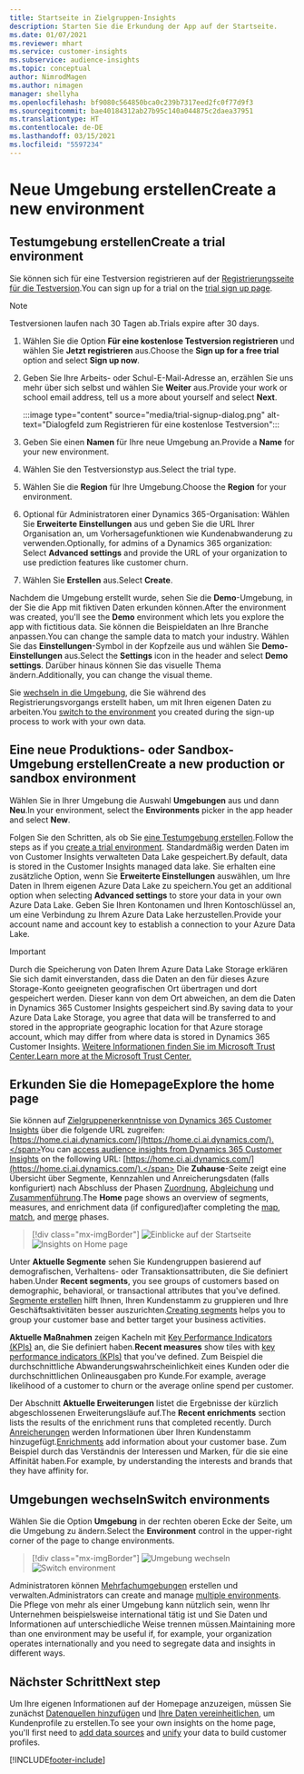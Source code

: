 ```yaml
---
title: Startseite in Zielgruppen-Insights
description: Starten Sie die Erkundung der App auf der Startseite.
ms.date: 01/07/2021
ms.reviewer: mhart
ms.service: customer-insights
ms.subservice: audience-insights
ms.topic: conceptual
author: NimrodMagen
ms.author: nimagen
manager: shellyha
ms.openlocfilehash: bf9080c564850bca0c239b7317eed2fc0f77d9f3
ms.sourcegitcommit: bae40184312ab27b95c140a044875c2daea37951
ms.translationtype: HT
ms.contentlocale: de-DE
ms.lasthandoff: 03/15/2021
ms.locfileid: "5597234"
---
```

# <a name="create-a-new-environment"></a><span data-ttu-id="4f90b-103">Neue Umgebung erstellen</span><span class="sxs-lookup"><span data-stu-id="4f90b-103">Create a new environment</span></span>

## <a name="create-a-trial-environment"></a><span data-ttu-id="4f90b-104">Testumgebung erstellen</span><span class="sxs-lookup"><span data-stu-id="4f90b-104">Create a trial environment</span></span>

<span data-ttu-id="4f90b-105">Sie können sich für eine Testversion registrieren auf der [Registrierungsseite für die Testversion](https://dynamics.microsoft.com/get-started/free-trial/?appname=customerinsights).</span><span class="sxs-lookup"><span data-stu-id="4f90b-105">You can sign up for a trial on the [trial sign up page](https://dynamics.microsoft.com/get-started/free-trial/?appname=customerinsights).</span></span> 

> [!NOTE]
> <span data-ttu-id="4f90b-106">Testversionen laufen nach 30 Tagen ab.</span><span class="sxs-lookup"><span data-stu-id="4f90b-106">Trials expire after 30 days.</span></span>

1. <span data-ttu-id="4f90b-107">Wählen Sie die Option **Für eine kostenlose Testversion registrieren** und wählen Sie **Jetzt registrieren** aus.</span><span class="sxs-lookup"><span data-stu-id="4f90b-107">Choose the **Sign up for a free trial** option and select **Sign up now**.</span></span>

1. <span data-ttu-id="4f90b-108">Geben Sie Ihre Arbeits- oder Schul-E-Mail-Adresse an, erzählen Sie uns mehr über sich selbst und wählen Sie **Weiter** aus.</span><span class="sxs-lookup"><span data-stu-id="4f90b-108">Provide your work or school email address, tell us a more about yourself and select **Next**.</span></span>

   :::image type="content" source="media/trial-signup-dialog.png" alt-text="Dialogfeld zum Registrieren für eine kostenlose Testversion":::

1. <span data-ttu-id="4f90b-110">Geben Sie einen **Namen** für Ihre neue Umgebung an.</span><span class="sxs-lookup"><span data-stu-id="4f90b-110">Provide a **Name** for your new environment.</span></span> 

1. <span data-ttu-id="4f90b-111">Wählen Sie den Testversionstyp aus.</span><span class="sxs-lookup"><span data-stu-id="4f90b-111">Select the trial type.</span></span>

1. <span data-ttu-id="4f90b-112">Wählen Sie die **Region** für Ihre Umgebung.</span><span class="sxs-lookup"><span data-stu-id="4f90b-112">Choose the **Region** for your environment.</span></span>

1. <span data-ttu-id="4f90b-113">Optional für Administratoren einer Dynamics 365-Organisation: Wählen Sie **Erweiterte Einstellungen** aus und geben Sie die URL Ihrer Organisation an, um Vorhersagefunktionen wie Kundenabwanderung zu verwenden.</span><span class="sxs-lookup"><span data-stu-id="4f90b-113">Optionally, for admins of a Dynamics 365 organization: Select **Advanced settings** and provide the URL of your organization to use prediction features like customer churn.</span></span>

1. <span data-ttu-id="4f90b-114">Wählen Sie **Erstellen** aus.</span><span class="sxs-lookup"><span data-stu-id="4f90b-114">Select **Create**.</span></span> 

<span data-ttu-id="4f90b-115">Nachdem die Umgebung erstellt wurde, sehen Sie die **Demo**-Umgebung, in der Sie die App mit fiktiven Daten erkunden können.</span><span class="sxs-lookup"><span data-stu-id="4f90b-115">After the environment was created, you'll see the **Demo** environment which lets you explore the app with fictitious data.</span></span> <span data-ttu-id="4f90b-116">Sie können die Beispieldaten an Ihre Branche anpassen.</span><span class="sxs-lookup"><span data-stu-id="4f90b-116">You can change the sample data to match your industry.</span></span> <span data-ttu-id="4f90b-117">Wählen Sie das **Einstellungen**-Symbol in der Kopfzeile aus und wählen Sie **Demo-Einstellungen** aus.</span><span class="sxs-lookup"><span data-stu-id="4f90b-117">Select the **Settings** icon in the header and select **Demo settings**.</span></span> <span data-ttu-id="4f90b-118">Darüber hinaus können Sie das visuelle Thema ändern.</span><span class="sxs-lookup"><span data-stu-id="4f90b-118">Additionally, you can change the visual theme.</span></span> 

<span data-ttu-id="4f90b-119">Sie [wechseln in die Umgebung](#switch-environments), die Sie während des Registrierungsvorgangs erstellt haben, um mit Ihren eigenen Daten zu arbeiten.</span><span class="sxs-lookup"><span data-stu-id="4f90b-119">You [switch to the environment](#switch-environments) you created during the sign-up process to work with your own data.</span></span>

## <a name="create-a-new-production-or-sandbox-environment"></a><span data-ttu-id="4f90b-120">Eine neue Produktions- oder Sandbox-Umgebung erstellen</span><span class="sxs-lookup"><span data-stu-id="4f90b-120">Create a new production or sandbox environment</span></span>

<span data-ttu-id="4f90b-121">Wählen Sie in Ihrer Umgebung die Auswahl **Umgebungen** aus und dann **Neu**.</span><span class="sxs-lookup"><span data-stu-id="4f90b-121">In your environment, select the **Environments** picker in the app header and select **New**.</span></span>

<span data-ttu-id="4f90b-122">Folgen Sie den Schritten, als ob Sie [eine Testumgebung erstellen](#create-a-trial-environment).</span><span class="sxs-lookup"><span data-stu-id="4f90b-122">Follow the steps as if you [create a trial environment](#create-a-trial-environment).</span></span> <span data-ttu-id="4f90b-123">Standardmäßig werden Daten im von Customer Insights verwalteten Data Lake gespeichert.</span><span class="sxs-lookup"><span data-stu-id="4f90b-123">By default, data is stored in the Customer Insights managed data lake.</span></span> <span data-ttu-id="4f90b-124">Sie erhalten eine zusätzliche Option, wenn Sie **Erweiterte Einstellungen** auswählen, um Ihre Daten in Ihrem eigenen Azure Data Lake zu speichern.</span><span class="sxs-lookup"><span data-stu-id="4f90b-124">You get an additional option when selecting **Advanced settings** to store your data in your own Azure Data Lake.</span></span> <span data-ttu-id="4f90b-125">Geben Sie Ihren Kontonamen und Ihren Kontoschlüssel an, um eine Verbindung zu Ihrem Azure Data Lake herzustellen.</span><span class="sxs-lookup"><span data-stu-id="4f90b-125">Provide your account name and account key to establish a connection to your Azure Data Lake.</span></span> 

> [!IMPORTANT]
> <span data-ttu-id="4f90b-126">Durch die Speicherung von Daten Ihrem Azure Data Lake Storage erklären Sie sich damit einverstanden, dass die Daten an den für dieses Azure Storage-Konto geeigneten geografischen Ort übertragen und dort gespeichert werden. Dieser kann von dem Ort abweichen, an dem die Daten in Dynamics 365 Customer Insights gespeichert sind.</span><span class="sxs-lookup"><span data-stu-id="4f90b-126">By saving data to your Azure Data Lake Storage, you agree that data will be transferred to and stored in the appropriate geographic location for that Azure storage account, which may differ from where data is stored in Dynamics 365 Customer Insights.</span></span> [<span data-ttu-id="4f90b-127">Weitere Informationen finden Sie im Microsoft Trust Center.</span><span class="sxs-lookup"><span data-stu-id="4f90b-127">Learn more at the Microsoft Trust Center.</span></span>](https://www.microsoft.com/trust-center)

## <a name="explore-the-home-page"></a><span data-ttu-id="4f90b-128">Erkunden Sie die Homepage</span><span class="sxs-lookup"><span data-stu-id="4f90b-128">Explore the home page</span></span>

<span data-ttu-id="4f90b-129">Sie können auf [Zielgruppenerkenntnisse von Dynamics 365 Customer Insights](https://home.ci.ai.dynamics.com/) über die folgende URL zugreifen: [https://home.ci.ai.dynamics.com/](https://home.ci.ai.dynamics.com/).</span><span class="sxs-lookup"><span data-stu-id="4f90b-129">You can [access audience insights from Dynamics 365 Customer Insights](https://home.ci.ai.dynamics.com/) on the following URL: [https://home.ci.ai.dynamics.com/](https://home.ci.ai.dynamics.com/).</span></span>
<span data-ttu-id="4f90b-130">Die **Zuhause**-Seite zeigt eine Übersicht über Segmente, Kennzahlen und Anreicherungsdaten (falls konfiguriert) nach Abschluss der Phasen [Zuordnung](map-entities.md), [Abgleichung](match-entities.md) und [Zusammenführung](merge-entities.md).</span><span class="sxs-lookup"><span data-stu-id="4f90b-130">The **Home** page shows an overview of segments, measures, and enrichment data (if configured)after completing the [map](map-entities.md), [match](match-entities.md), and [merge](merge-entities.md) phases.</span></span>

> [!div class="mx-imgBorder"] 
> <span data-ttu-id="4f90b-131">![Einblicke auf der Startseite](media/home-page-insights.png "Einblicke auf der Startseite")</span><span class="sxs-lookup"><span data-stu-id="4f90b-131">![Insights on Home page](media/home-page-insights.png "Insights on Home page")</span></span>

<span data-ttu-id="4f90b-132">Unter **Aktuelle Segmente** sehen Sie Kundengruppen basierend auf demografischen, Verhaltens- oder Transaktionsattributen, die Sie definiert haben.</span><span class="sxs-lookup"><span data-stu-id="4f90b-132">Under **Recent segments**, you see groups of customers based on demographic, behavioral, or transactional attributes that you've defined.</span></span> <span data-ttu-id="4f90b-133">[Segmente erstellen](segments.md) hilft Ihnen, Ihren Kundenstamm zu gruppieren und Ihre Geschäftsaktivitäten besser auszurichten.</span><span class="sxs-lookup"><span data-stu-id="4f90b-133">[Creating segments](segments.md) helps you to group your customer base and better target your business activities.</span></span>

<span data-ttu-id="4f90b-134">**Aktuelle Maßnahmen** zeigen Kacheln mit [Key Performance Indicators (KPIs)](measures.md) an, die Sie definiert haben.</span><span class="sxs-lookup"><span data-stu-id="4f90b-134">**Recent measures** show tiles with [key performance indicators (KPIs)](measures.md) that you've defined.</span></span> <span data-ttu-id="4f90b-135">Zum Beispiel die durchschnittliche Abwanderungswahrscheinlichkeit eines Kunden oder die durchschnittlichen Onlineausgaben pro Kunde.</span><span class="sxs-lookup"><span data-stu-id="4f90b-135">For example, average likelihood of a customer to churn or the average online spend per customer.</span></span>

<span data-ttu-id="4f90b-136">Der Abschnitt **Aktuelle Erweiterungen** listet die Ergebnisse der kürzlich abgeschlossenen Erweiterungsläufe auf.</span><span class="sxs-lookup"><span data-stu-id="4f90b-136">The **Recent enrichments** section lists the results of the enrichment runs that completed recently.</span></span> <span data-ttu-id="4f90b-137">Durch [Anreicherungen](enrichment-hub.md) werden Informationen über Ihren Kundenstamm hinzugefügt.</span><span class="sxs-lookup"><span data-stu-id="4f90b-137">[Enrichments](enrichment-hub.md) add information about your customer base.</span></span> <span data-ttu-id="4f90b-138">Zum Beispiel durch das Verständnis der Interessen und Marken, für die sie eine Affinität haben.</span><span class="sxs-lookup"><span data-stu-id="4f90b-138">For example, by understanding the interests and brands that they have affinity for.</span></span>

## <a name="switch-environments"></a><span data-ttu-id="4f90b-139">Umgebungen wechseln</span><span class="sxs-lookup"><span data-stu-id="4f90b-139">Switch environments</span></span>

<span data-ttu-id="4f90b-140">Wählen Sie die Option **Umgebung** in der rechten oberen Ecke der Seite, um die Umgebung zu ändern.</span><span class="sxs-lookup"><span data-stu-id="4f90b-140">Select the **Environment** control in the upper-right corner of the page to change environments.</span></span>

> [!div class="mx-imgBorder"] 
> <span data-ttu-id="4f90b-141">![Umgebung wechseln](media/home-page-environment-switcher.png "Umgebung wechseln")</span><span class="sxs-lookup"><span data-stu-id="4f90b-141">![Switch environment](media/home-page-environment-switcher.png "Switch environment")</span></span>

<span data-ttu-id="4f90b-142">Administratoren können [Mehrfachumgebungen](manage-environments.md) erstellen und verwalten.</span><span class="sxs-lookup"><span data-stu-id="4f90b-142">Administrators can create and manage [multiple environments](manage-environments.md).</span></span> <span data-ttu-id="4f90b-143">Die Pflege von mehr als einer Umgebung kann nützlich sein, wenn Ihr Unternehmen beispielsweise international tätig ist und Sie Daten und Informationen auf unterschiedliche Weise trennen müssen.</span><span class="sxs-lookup"><span data-stu-id="4f90b-143">Maintaining more than one environment may be useful if, for example, your organization operates internationally and you need to segregate data and insights in different ways.</span></span>

## <a name="next-step"></a><span data-ttu-id="4f90b-144">Nächster Schritt</span><span class="sxs-lookup"><span data-stu-id="4f90b-144">Next step</span></span>

<span data-ttu-id="4f90b-145">Um Ihre eigenen Informationen auf der Homepage anzuzeigen, müssen Sie zunächst [Datenquellen hinzufügen](data-sources.md) und [Ihre Daten vereinheitlichen](data-unification.md), um Kundenprofile zu erstellen.</span><span class="sxs-lookup"><span data-stu-id="4f90b-145">To see your own insights on the home page, you'll first need to [add data sources](data-sources.md) and [unify](data-unification.md) your data to build customer profiles.</span></span>


[!INCLUDE[footer-include](../includes/footer-banner.md)]